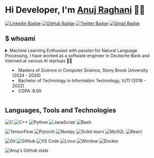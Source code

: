<!-- Resources -->

<!-- https://dev.to/envoy_/150-badges-for-github-pnk -->
<!-- https://simpleicons.org/ -->
<!-- https://shields.io/ -->


# Hi Developer, I'm <a href="https://www.linkedin.com/in/anuj-raghani-4b3081185//">Anuj Raghani</a> 👋🏼

[![Linkedin Badge](https://img.shields.io/badge/-anujraghani-blue?style=flat-square&logo=Linkedin&logoColor=white&link=https://www.linkedin.com/in/anuj-raghani-4b3081185/)](https://www.linkedin.com/in/anujraghani/ "Connect on LinkedIn")
[![GitHub Badge](https://img.shields.io/badge/-anuj1501-181717?style=flat-square&logo=github&logoColor=white&link=https://github.com/anuj1501)](https://github.com/anuj1501/ "Follow on GitHub")
[![Twitter Badge](https://img.shields.io/badge/-AnujRaghani-00acee?style=flat-square&logo=Twitter&logoColor=white&link=https://twitter.com/intent/follow?screen_name=AnujRaghani)](https://twitter.com/intent/follow?screen_name=AnujRaghani "Follow on Twitter")
[![Gmail Badge](https://img.shields.io/badge/-anuj.raghani@gmail.com-c14438?style=flat-square&logo=Gmail&logoColor=white&link=mailto:anuj.raghani@gmail.com)](mailto:anuj.raghani@gmail.com "Connect via Email")


## $ whoami

<details>
<summary>Machine Learning Enthusiast with passion for Natural Language Processing, I have worked as a software engineer in Deutsche Bank and interned at various AI startups 👨‍🔬
<ul>
  <li>Masters of Science in Computer Science, Stony Brook University (2024 - 2026)</li>
  <li>Bachelor of Technology in Information Technology, VJTI (2018 - 2022)</li>
  <li>CGPA: 9.00</li>
</ul>
</summary>
</details>



## Languages, Tools and Technologies

![C](https://img.shields.io/badge/C-00599C?style=flat-square&logo=c&logoColor=white)
![C++](https://img.shields.io/badge/C%2B%2B-00599C?style=flat-square&logo=c%2B%2B&logoColor=white)
![Python](https://img.shields.io/badge/Python-3776AB?style=flat-square&logo=python&logoColor=white)
![JavaScript](https://img.shields.io/badge/JavaScript-F7DF1E?style=flat-square&logo=javascript&logoColor=black)
![Bash](https://img.shields.io/badge/Bash-121011?style=flat-square&logo=gnu-bash&logoColor=white)

![TensorFlow](https://img.shields.io/badge/TensorFlow-FF6F00?style=flat-square&logo=TensorFlow&logoColor=white)
![Pytorch](https://img.shields.io/badge/Pytorch-EE4C2C?style=flat-square&logo=Pytorch&logoColor=white)
![Numpy](https://img.shields.io/badge/Numpy-013243?style=flat-square&logo=Numpy)
![Scikit-learn](https://img.shields.io/badge/Scikit%20Learn-F7931E?style=flat-square&logo=scikit-learn&logoColor=white)
![MySQL](https://img.shields.io/badge/MySQL-4479A1?style=flat-square&logo=mysql&logoColor=white)
![React](https://img.shields.io/badge/React-20232A?style=flat-square&logo=react&logoColor=61DAFB)

![Git](https://img.shields.io/badge/-Git-F05032?style=flat-square&logo=git&logoColor=white)
![GitHub](https://img.shields.io/badge/-GitHub-181717?style=flat-square&logo=github)
![VS Code](https://img.shields.io/badge/-VS%20Code-007ACC?style=flat-square&logo=visual-studio-code)
![Linux](https://img.shields.io/badge/Linux-FCC624?style=flat-square&logo=linux&logoColor=black)
![Window](https://img.shields.io/badge/Windows-0078D6?style=flat-square&logo=windows&logoColor=white)
![Docker](https://img.shields.io/badge/-Docker-2496ED?style=flat-square&logo=docker&logoColor=white)

![Anuj's GitHub stats](https://github-readme-stats.vercel.app/api?username=anuj1501&theme=default&show_icons=true&count_private=true&include_all_commits=true)
